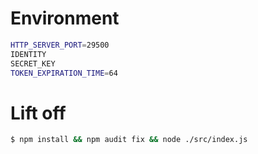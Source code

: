 # Environment
```bash
HTTP_SERVER_PORT=29500
IDENTITY
SECRET_KEY
TOKEN_EXPIRATION_TIME=64
```

# Lift off
```bash
$ npm install && npm audit fix && node ./src/index.js
```
